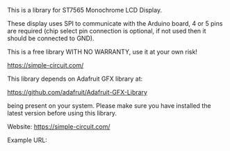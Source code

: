 This is a library for ST7565 Monochrome LCD Display.

These display uses SPI to communicate with the Arduino board, 4 or 5 pins are required (chip select pin connection is optional, if not used then it should be connected to GND).

This is a free library WITH NO WARRANTY, use it at your own risk!

https://simple-circuit.com/

This library depends on Adafruit GFX library at:

https://github.com/adafruit/Adafruit-GFX-Library

being present on your system. Please make sure you have installed the latest version before using this library.

Website: https://simple-circuit.com/

Example URL:
